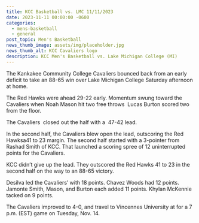 ```yaml
---
title: KCC Basketball vs. LMC 11/11/2023
date: 2023-11-11 00:00:00 -0600
categories:
  - mens-basketball
  - general
post_topic: Men's Basketball
news_thumb_image: assets/img/placeholder.jpg
news_thumb_alt: KCC Cavaliers logo
description: KCC Men's Basketball vs. Lake Michigan College (MI)
---
```

The Kankakee Community College Cavaliers bounced back from an early deficit to take an 88-65 win over Lake Michigan College Saturday afternoon at home.

The Red Hawks were ahead 29-22 early. Momentum swung toward the Cavaliers when Noah Mason hit two free throws &nbsp;Lucas Burton scored two from the floor. &nbsp;

The Cavaliers &nbsp;closed out the half with a &nbsp;47-42 lead.

In the second half, the Cavaliers blew open the lead, outscoring the Red Hawksa41 to 23 margin. The second half started with a 3-pointer from Rashad Smith of KCC. That launched a scoring spree of 12 uninterrupted points for the Cavaliers.

KCC didn’t give up the lead. They outscored the Red Hawks 41 to 23 in the second half on the way to an 88-65 victory.

Desilva led the Cavaliers’ with 18 points. Chavez Woods had 12 points. Jamonte Smith, Mason, and Burton each added 11 points. Khylan McKennie tacked on 9 points.

The Cavaliers improved to 4-0, and travel to Vincennes University at for a 7 p.m. (EST) game on Tuesday, Nov. 14.
